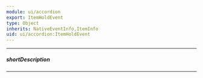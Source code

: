 ```yaml
---
module: ui/accordion
export: ItemHoldEvent
type: Object
inherits: NativeEventInfo,ItemInfo
uid: ui/accordion:ItemHoldEvent
---
```

---
##### shortDescription
<!-- Description goes here -->

---
<!-- Description goes here -->